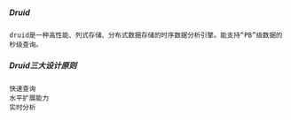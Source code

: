 
##### Druid
    druid是一种高性能、列式存储、分布式数据存储的时序数据分析引擎。能支持“PB”级数据的秒级查询。


##### Druid三大设计原则
    快速查询
    水平扩展能力
    实时分析



